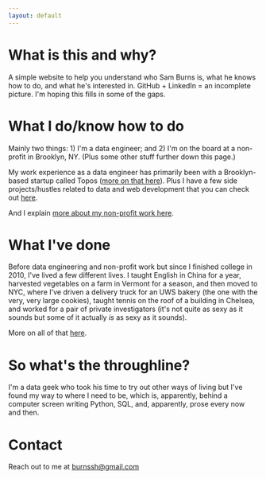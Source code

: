 ```yaml
---
layout: default
---
```


# What is this and why? 

A simple website to help you understand who Sam Burns is, what he knows how to do, and what he's interested in. GitHub + LinkedIn = an incomplete picture. I'm hoping this fills in some of the gaps.

# What I do/know how to do

Mainly two things: 1) I'm a data engineer; and 2) I'm on the board at a non-profit in Brooklyn, NY. (Plus some other stuff further down this page.)

My work experience as a data engineer has primarily been with a Brooklyn-based startup called Topos ([more on that here](./data.md)). Plus I have a few side projects/hustles related to data and web development that you can check out [here](./side-projects.md).

And I explain [more about my non-profit work here](./non-profit.md).

# What I've done

Before data engineering and non-profit work but since I finished college in 2010, I've lived a few different lives. I taught English in China for a year, harvested vegetables on a farm in Vermont for a season, and then moved to NYC, where I've driven a delivery truck for an UWS bakery (the one with the very, very large cookies), taught tennis on the roof of a building in Chelsea, and worked for a pair of private investigators (it's not quite as sexy as it sounds but some of it actually *is* as sexy as it sounds).

More on all of that [here](./past-life.md).

# So what's the throughline?

I'm a data geek who took his time to try out other ways of living but I've found my way to where I need to be, which is, apparently, behind a computer screen writing Python, SQL, and, apparently, prose every now and then.

# Contact

Reach out to me at <burnssh@gmail.com>